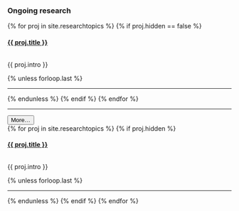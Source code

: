 ---
---   

<h3>Ongoing research</h3>

{% for proj in site.researchtopics %}
{% if proj.hidden == false %}
<div class="row" style="margin-left:0; margin-right:0">
    <a href="{{ proj.url }}"><h4>{{ proj.title }}</h4> </a>
    
<div class="col-md-4">
<a href="{{ proj.url }}">
<img src="/images/respic/{{ proj.img-url }}" alt="" style="margin: 0 0 0rem; filter: drop-shadow(3px 3px 2px gray);;"></a>
</div>
<div class="col-md-8">
    <p>{{ proj.intro }}</p>
</div>
</div>
{% unless forloop.last %}
<hr class="dot">
{% endunless %}
{% endif %}
{% endfor %}
<!-- <h4>Last updated: {{ proj.date | date: "%F" }}</h4> -->

<hr class="dot">
<div class="text-right">
    <button class="btn btn-primary p-0" type="button"
            data-toggle="collapse"
            data-target="#hidden-projects"
            aria-expanded="false"
            aria-controls="hidden-projects">
        More…
    </button>
</div>

<div class="collapse" id="hidden-projects">
{% for proj in site.researchtopics %}
{% if proj.hidden %}
<div class="row" style="margin-left:0; margin-right:0">
    <a href="{{ proj.url }}"><h4>{{ proj.title }}</h4> </a>
    
<div class="col-md-4">
<a href="{{ proj.url }}">
<img src="/images/respic/{{ proj.img-url }}" alt="" style="margin: 0 0 0rem; filter: drop-shadow(3px 3px 2px gray);;"></a>
</div>
<div class="col-md-8">
    <p>{{ proj.intro }}</p>
</div>
</div>
{% unless forloop.last %}
<hr class="dot">
{% endunless %}
{% endif %}
{% endfor %}
</div>
